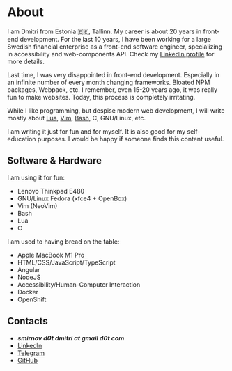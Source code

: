 # About

I am Dmitri from Estonia 🇪🇪, Tallinn. My career is about 20 years in front-end
development. For the last 10 years, I have been working for
a large Swedish financial enterprise as a front-end software engineer,
specializing in accessibility and web-components API. Check
my [LinkedIn profile](https://www.linkedin.com/in/dmitri-smirnov-6424b7b9/)
for more details.

Last time, I was very disappointed in front-end development.
Especially in an infinite number of every month changing frameworks.
Bloated NPM packages, Webpack, etc. I remember, even 15-20 years ago,
it was really fun to make websites. Today, this process is completely
irritating.

While I like programming, but despise modern web development,
I will write mostly about [Lua](http://lua.org), [Vim](https://www.vim.org/),
[Bash](https://www.gnu.org/software/bash/), C, GNU/Linux, etc.

I am writing it just for fun and for myself. It is also good for my
self-education purposes. I would be happy if someone finds this content useful.

## Software &amp; Hardware

I am using it for fun:

- Lenovo Thinkpad E480
- GNU/Linux Fedora (xfce4 + OpenBox)
- Vim (NeoVim)
- Bash
- Lua
- C

I am used to having bread on the table:

- Apple MacBook M1 Pro
- HTML/CSS/JavaScript/TypeScript
- Angular
- NodeJS
- Accessibility/Human-Computer Interaction
- Docker
- OpenShift

## Contacts

- ***smirnov d0t dmitri at gmail d0t com***
- [LinkedIn](https://www.linkedin.com/in/dmitri-smirnov-6424b7b9/)
- [Telegram](https://t.me/Xdknight)
- [GitHub](https://github.com/dknight)
